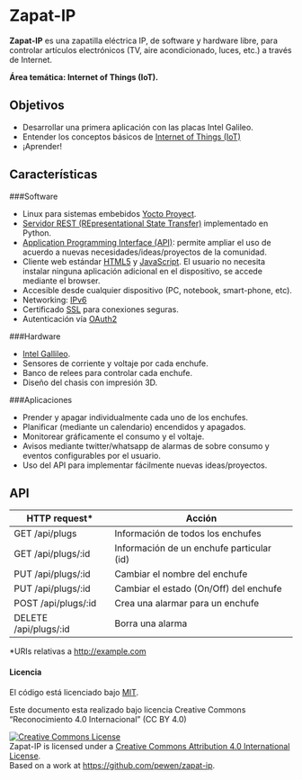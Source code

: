 # Zapat-IP

**Zapat-IP** es una zapatilla eléctrica IP, de software y hardware libre, para controlar artículos electrónicos (TV, aire acondicionado, luces, etc.) a través de Internet.

**Área temática: Internet of Things (IoT).**

## Objetivos
* Desarrollar una primera aplicación con las placas Intel Galileo.
* Entender los conceptos básicos de [Internet of Things (IoT)](https://en.wikipedia.org/wiki/Internet_of_Things)
* ¡Aprender!

## Características
###Software
* Linux para sistemas embebidos [Yocto Proyect](https://www.yoctoproject.org/).
* [Servidor REST (REpresentational State Transfer)](https://en.wikipedia.org/wiki/Representational_state_transfer) implementado en Python.
* [Application Programming Interface (API)](https://en.wikipedia.org/wiki/Application_programming_interface): permite ampliar el uso de acuerdo a nuevas necesidades/ideas/proyectos de la comunidad.
* Cliente web estándar [HTML5](https://en.wikipedia.org/wiki/HTML5) y [JavaScript](https://en.wikipedia.org/wiki/JavaScript). El usuario no necesita instalar ninguna aplicación adicional en el dispositivo, se accede mediante el browser.
* Accesible desde cualquier dispositivo (PC, notebook, smart-phone, etc).
* Networking: [IPv6](https://en.wikipedia.org/wiki/IPv6)
* Certificado [SSL](https://en.wikipedia.org/wiki/Transport_Layer_Security) para conexiones seguras.
* Autenticación vía [OAuth2](https://en.wikipedia.org/wiki/OAuth)

###Hardware
* [Intel Gallileo](https://www-ssl.intel.com/content/www/us/en/do-it-yourself/galileo-maker-quark-board.html).
* Sensores de corriente y voltaje por cada enchufe.
* Banco de relees para controlar cada enchufe.
* Diseño del chasis con impresión 3D.

###Aplicaciones
* Prender y apagar individualmente cada uno de los enchufes.
* Planificar (mediante un calendario) encendidos y apagados.
* Monitorear gráficamente el consumo y el voltaje.
* Avisos mediante twitter/whatsapp de alarmas de sobre consumo y eventos configurables por el usuario.
* Uso del API para implementar fácilmente nuevas ideas/proyectos.
 

## API

|      HTTP request*    |             Acción                        |
|-----------------------|-------------------------------------------|
|  GET   /api/plugs     | Información de todos los enchufes         |
|  GET   /api/plugs/:id | Información de un enchufe particular (id) |
|  PUT   /api/plugs/:id | Cambiar el nombre del enchufe             |
|  PUT   /api/plugs/:id | Cambiar el estado (On/Off) del enchufe    |
|  POST  /api/plugs/:id | Crea una alarmar para un enchufe          |
| DELETE /api/plugs/:id | Borra una alarma                          |

*URIs relativas a http://example.com

#### Licencia
El código está licenciado bajo [MIT](https://github.com/pewen/zapat-ip/blob/master/LICENSE).

Este documento esta realizado bajo licencia Creative Commons “Reconocimiento 4.0 Internacional” (CC BY 4.0)

<a rel="license" href="http://creativecommons.org/licenses/by/4.0/"><img alt="Creative Commons License" style="border-width:0" src="https://i.creativecommons.org/l/by/4.0/88x31.png" /></a><br /><span xmlns:dct="http://purl.org/dc/terms/" property="dct:title">Zapat-IP</span> is licensed under a <a rel="license" href="http://creativecommons.org/licenses/by/4.0/">Creative Commons Attribution 4.0 International License</a>.<br />Based on a work at <a xmlns:dct="http://purl.org/dc/terms/" href="https://github.com/pewen/zapat-ip" rel="dct:source">https://github.com/pewen/zapat-ip</a>.
